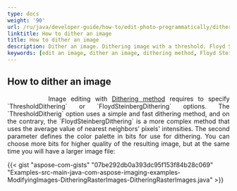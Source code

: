 ```yaml
---
type: docs
weight: '90'
url: /ru/java/developer-guide/how-to/edit-photo-programmatically/dither-image
linktitle: How to dither an image
title: How to dither an image
description: Dither an image. Dithering image with a threshold. Floyd Steinberg Dithering.
keywords: [edit an image, dither an image, dithering method, Floyd Steinberg Dithering]
---
```


## How to dither an image

<p align='justify'>
&nbsp;&nbsp;&nbsp;&nbsp;&nbsp;&nbsp;&nbsp;&nbsp;
Image editing with 
<a href="https://reference.aspose.com/imaging/ru/java/com.aspose.imaging/rasterimage/#dither-int-int-">Dithering method</a> requires to specify `ThresholdDithering` or `FloydSteinbergDithering` options.
The `ThresholdDitherig` option uses a simple and fast dithering method, and on the contrary, the `FloydSteinbergDithering` is a more complex method that uses the average value of nearest neighbors' pixels' intensities. The second parameter defines the color palette in bits for use for dithering. You can choose more bits for higher quality of the resulting image, but at the same time you will have a larger image file:
</p>

{{< gist "aspose-com-gists" "07be292db0a393dc95f153f84b28c069" "Examples-src-main-java-com-aspose-imaging-examples-ModifyingImages-DitheringRasterImages-DitheringRasterImages.java" >}}
